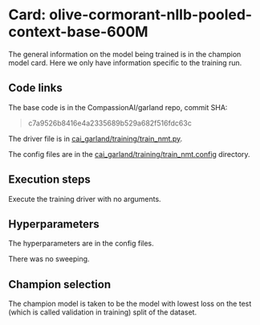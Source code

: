 # Card: olive-cormorant-nllb-pooled-context-base-600M

The general information on the model being trained is in the champion model card. Here we only have information specific to the training run.

## Code links

The base code is in the CompassionAI/garland repo, commit SHA:

> c7a9526b8416e4a2335689b529a682f516fdc63c

The driver file is in [cai_garland/training/train_nmt.py](https://github.com/CompassionAI/garland/blob/c7a9526b8416e4a2335689b529a682f516fdc63c/cai_garland/training/train_nmt.py).

The config files are in the [cai_garland/training/train_nmt.config](https://github.com/CompassionAI/garland/blob/c7a9526b8416e4a2335689b529a682f516fdc63c/cai_garland/training/train_nmt.config) directory.

## Execution steps

Execute the training driver with no arguments.

## Hyperparameters

The hyperparameters are in the config files.

There was no sweeping.

## Champion selection

The champion model is taken to be the model with lowest loss on the test (which is called validation in training) split of the dataset.
